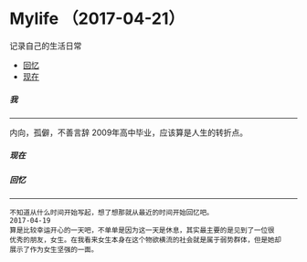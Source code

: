 # Mylife （2017-04-21）
记录自己的生活日常
* [回忆](#####回忆)
* [现在](#####现在)

##### 我
---
   内向，孤僻，不善言辞
   2009年高中毕业，应该算是人生的转折点。









##### 现在





























































##### 回忆
---
    不知道从什么时间开始写起，想了想那就从最近的时间开始回忆吧。
    2017-04-19
    算是比较幸运开心的一天吧，不单单是因为这一天是休息，其实最主要的是见到了一位很
    优秀的朋友，女生。在我看来女生本身在这个物欲横流的社会就是属于弱势群体，但是她却
    展示了作为女生坚强的一面。

